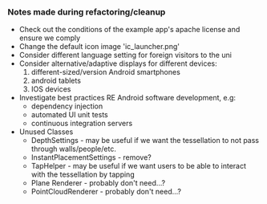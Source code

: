 ### Notes made during refactoring/cleanup

* Check out the conditions of the example app's apache license and ensure we comply
* Change the default icon image 'ic_launcher.png'
* Consider different language setting for foreign visitors to the uni
* Consider alternative/adaptive displays for different devices:
  1. different-sized/version Android smartphones
  2. android tablets
  3. IOS devices
* Investigate best practices RE Android software development, e.g:
  * dependency injection
  * automated UI unit tests
  * continuous integration servers
* Unused Classes
  * DepthSettings - may be useful if we want the tessellation to not pass through walls/people/etc.
  * InstantPlacementSettings - remove?
  * TapHelper - may be useful if we want users to be able to interact with the tessellation by tapping
  * Plane Renderer - probably don't need...?
  * PointCloudRenderer - probably don't need...?
